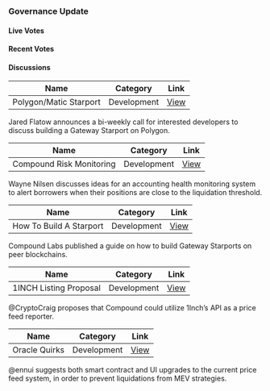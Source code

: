 ### Governance Update

#### Live Votes

#### Recent Votes

#### Discussions

| Name          | Category      | Link   |
| ------------- |:-------------:| :-----:|
| Polygon/Matic Starport | Development | [View](https://www.comp.xyz/t/polygon-matic-starport/1772) |

Jared Flatow announces a bi-weekly call for interested developers to discuss building a Gateway Starport on Polygon.

| Name          | Category      | Link   |
| ------------- |:-------------:| :-----:|
| Compound Risk Monitoring | Development | [View](https://www.comp.xyz/t/compound-risk-monitoring/1728) |

Wayne Nilsen discusses ideas for an accounting health monitoring system to alert borrowers when their positions are close to the liquidation threshold.

| Name          | Category      | Link   |
| ------------- |:-------------:| :-----:|
| How To Build A Starport | Development | [View](https://docs.google.com/document/d/17wnRhDOmVhSUUBmGD5Q7SV9nyM2rs-ftK46VCP8KoD0/edit) |

Compound Labs published a guide on how to build Gateway Starports on peer blockchains.

| Name          | Category      | Link   |
| ------------- |:-------------:| :-----:|
| 1INCH Listing Proposal | Development | [View](https://www.comp.xyz/t/1inch-listing-proposal-stay-tuned/1549/4) |

@CryptoCraig proposes that Compound could utilize 1Inch’s API as a price feed reporter.


| Name          | Category      | Link   |
| ------------- |:-------------:| :-----:|
| Oracle Quirks | Development | [View](https://www.comp.xyz/t/oracle-quirks-or-why-you-might-get-liquidated-even-at-95-borrow-limit/1780) |

@ennui suggests both smart contract and UI upgrades to the current price feed system, in order to prevent liquidations from MEV strategies.
